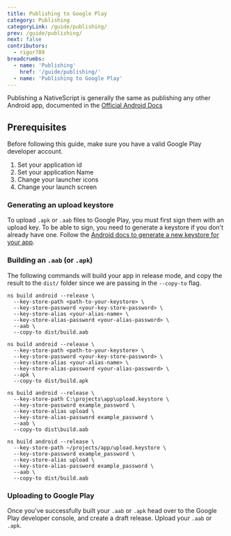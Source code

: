 ```yaml
---
title: Publishing to Google Play
category: Publishing
categoryLink: /guide/publishing/
prev: /guide/publishing/
next: false
contributors:
  - rigor789
breadcrumbs:
  - name: 'Publishing'
    href: '/guide/publishing/'
  - name: 'Publishing to Google Play'
---
```


Publishing a NativeScript is generally the same as publishing any other Android app, documented in the [Official Android Docs](https://developer.android.com/studio/publish)

## Prerequisites

Before following this guide, make sure you have a valid Google Play developer account.

1. Set your application id <!-- todo: link to nativescript.config.ts docs -->
2. Set your application Name <!-- todo: link to guide/changing-the-application-name docs -->
3. Change your launcher icons <!-- todo: link to guide/changing-the-application-icon -->
4. Change your launch screen <!-- todo: link to guide/changing-the-launch-screen -->

### Generating an upload keystore

To upload `.apk` or `.aab` files to Google Play, you must first sign them with an upload key. To be able to sign, you need to generate a keystore if you don't already have one. Follow the [Android docs to generate a new keystore for your app](https://developer.android.com/studio/publish/app-signing#generate-key).

### Building an `.aab` (or `.apk`)

The following commands will build your app in release mode, and copy the result to the `dist/` folder since we are passing in the `--copy-to` flag.

<!-- tab: .aab -->

```cli
ns build android --release \
  --key-store-path <path-to-your-keystore> \
  --key-store-password <your-key-store-password> \
  --key-store-alias <your-alias-name> \
  --key-store-alias-password <your-alias-password> \
  --aab \
  --copy-to dist/build.aab
```

<!-- tab: .apk -->

```cli
ns build android --release \
  --key-store-path <path-to-your-keystore> \
  --key-store-password <your-key-store-password> \
  --key-store-alias <your-alias-name> \
  --key-store-alias-password <your-alias-password> \
  --apk \
  --copy-to dist/build.apk
```
<!--  -->

<!-- tab: Example Windows -->

```cli
ns build android --release \
  --key-store-path C:\projects\app\upload.keystore \
  --key-store-password example_password \
  --key-store-alias upload \
  --key-store-alias-password example_password \
  --aab \
  --copy-to dist\build.aab
```

<!-- tab: Example macOS/Linux -->

```cli
ns build android --release \
  --key-store-path ~/projects/app/upload.keystore \
  --key-store-password example_password \
  --key-store-alias upload \
  --key-store-alias-password example_password \
  --aab \
  --copy-to dist/build.aab
```

### Uploading to Google Play

Once you've successfully built your `.aab` or `.apk` head over to the Google Play developer console, and create a draft release. Upload your `.aab` or `.apk`.